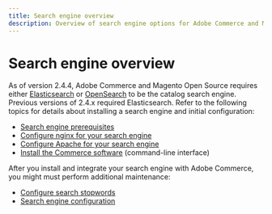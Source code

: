 ```yaml
---
title: Search engine overview
description: Overview of search engine options for Adobe Commerce and Magento Open Source.
---
```


# Search engine overview

As of version 2.4.4, Adobe Commerce and Magento Open Source requires either [Elasticsearch][] or [OpenSearch][] to be the catalog search engine. Previous versions of 2.4.x required Elasticsearch. Refer to the following topics for details about installing a search engine and initial configuration:

- [Search engine prerequisites][]
- [Configure nginx for your search engine][]
- [Configure Apache for your search engine][]
- [Install the Commerce software][] (command-line interface)

After you install and integrate your search engine with Adobe Commerce, you might must perform additional maintenance:

- [Configure search stopwords](search-stopwords.md)
- [Search engine configuration](configure-search-engine.md)

<!-- Link Definitions -->

[Search engine prerequisites]: https://devdocs.magento.com/guides/v2.4/install-gde/prereq/elasticsearch.html
[Configure nginx for your search engine]: https://devdocs.magento.com/guides/v2.4/install-gde/prereq/es-config-nginx.html
[Configure Apache for your search engine]: https://devdocs.magento.com/guides/v2.4/install-gde/prereq/es-config-apache.html
[Elasticsearch]: https://www.elastic.co
[Elasticsearch documentation]: https://www.elastic.co/guide/en/elasticsearch/reference/current/index.html
[Install the Commerce software]: https://devdocs.magento.com/guides/v2.4/install-gde/install/cli/install-cli-install.html
[OpenSearch]: https://opensearch.org/docs/latest/opensearch/install/index/

